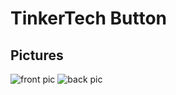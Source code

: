# TinkerTech Button

## Pictures
![front pic](https://drive.google.com/file/d/1tWBuFI5WxdBpCjPzIInNHYGq_1nBZ80-/view?usp=sharing)
![back pic](https://drive.google.com/file/d/1Nd4OLTAzcibuknSW-xEbg01-M5LBINqU/view?usp=sharing)
